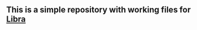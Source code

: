 ## This is a simple repository with working files for [Libra](https://github.com/StructuralXplorationLab/Libra)
